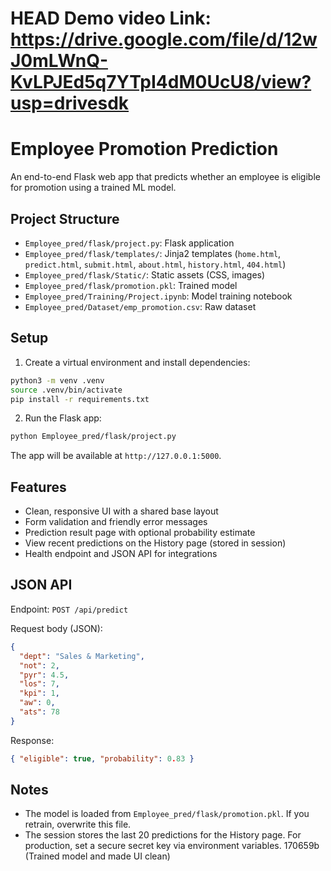 HEAD
Demo video Link:
https://drive.google.com/file/d/12wJ0mLWnQ-KvLPJEd5q7YTpI4dM0UcU8/view?usp=drivesdk
=======
# Employee Promotion Prediction

An end-to-end Flask web app that predicts whether an employee is eligible for promotion using a trained ML model.

## Project Structure

- `Employee_pred/flask/project.py`: Flask application
- `Employee_pred/flask/templates/`: Jinja2 templates (`home.html`, `predict.html`, `submit.html`, `about.html`, `history.html`, `404.html`)
- `Employee_pred/flask/Static/`: Static assets (CSS, images)
- `Employee_pred/flask/promotion.pkl`: Trained model
- `Employee_pred/Training/Project.ipynb`: Model training notebook
- `Employee_pred/Dataset/emp_promotion.csv`: Raw dataset

## Setup

1) Create a virtual environment and install dependencies:

```bash
python3 -m venv .venv
source .venv/bin/activate
pip install -r requirements.txt
```

2) Run the Flask app:

```bash
python Employee_pred/flask/project.py
```

The app will be available at `http://127.0.0.1:5000`.

## Features

- Clean, responsive UI with a shared base layout
- Form validation and friendly error messages
- Prediction result page with optional probability estimate
- View recent predictions on the History page (stored in session)
- Health endpoint and JSON API for integrations

## JSON API

Endpoint: `POST /api/predict`

Request body (JSON):

```json
{
  "dept": "Sales & Marketing",
  "not": 2,
  "pyr": 4.5,
  "los": 7,
  "kpi": 1,
  "aw": 0,
  "ats": 78
}
```

Response:

```json
{ "eligible": true, "probability": 0.83 }
```

## Notes

- The model is loaded from `Employee_pred/flask/promotion.pkl`. If you retrain, overwrite this file.
- The session stores the last 20 predictions for the History page. For production, set a secure secret key via environment variables.
170659b (Trained model and made UI clean)
